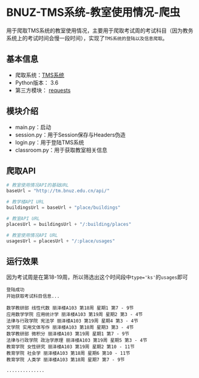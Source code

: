 # BNUZ-TMS系统-教室使用情况-爬虫
用于爬取TMS系统的教室使用情况，主要用于爬取考试周的考试科目（因为教务系统上的考试时间会慢一段时间），实现了`TMS系统的登陆以及信息爬取`。

## 基本信息

* 爬取系统：[TMS系统](http://tm.bnuz.edu.cn)
* Python版本： 3.6
* 第三方模块： [requests](http://www.python-requests.org/en/master/)

## 模块介绍

* main.py：启动
* session.py：用于Session保存与Headers伪造
* login.py：用于登陆TMS系统
* classroom.py：用于获取教室相关信息

## 爬取API

```python
# 教室使用情况API的基础URL
baseUrl = "http://tm.bnuz.edu.cn/api/"

# 教学楼API URL
buildingsUrl = baseUrl + "place/buildings"

# 教室API URL
placesUrl = buildingsUrl + "/:building/places"

# 教室使用情况API URL
usagesUrl = placesUrl + "/:place/usages"
```

## 运行效果

因为考试周是在第18-19周，所以筛选出这个时间段中`type='ks'`的`usages`即可

```
登陆成功
开始获取考试科目信息...

数学教研部 线性代数 丽泽楼A103 第18周 星期1 第7 - 9节
应用数学学院 应用统计学 丽泽楼A103 第19周 星期2 第3 - 4节
法律与行政学院 宪法学 丽泽楼A103 第19周 星期4 第3 - 4节
文学院 实用文体写作 丽泽楼A103 第18周 星期3 第3 - 4节
数学教研部 微积分 丽泽楼A103 第19周 星期1 第7 - 9节
法律与行政学院 政治学原理 丽泽楼A103 第19周 星期5 第3 - 4节
教育学院 女性研究 丽泽楼A103 第19周 星期2 第10 - 11节
教育学院 社会学 丽泽楼A103 第18周 星期6 第10 - 11节
教育学院 人类学 丽泽楼A103 第18周 星期7 第7 - 9节

..............
```

